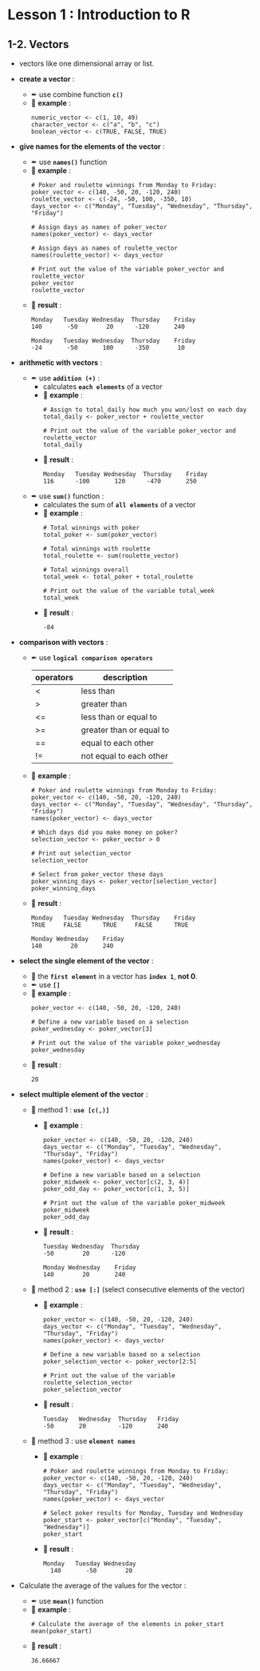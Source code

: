# Lesson 1 : Introduction to R

## 1-2. Vectors
* vectors like one dimensional array or list.
* __create a vector__ : 
  * ✒ use combine function **`c()`**
  * 📝 **example** :
    ```
    numeric_vector <- c(1, 10, 49)
    character_vector <- c("a", "b", "c")
    boolean_vector <- c(TRUE, FALSE, TRUE)
    ```
    
* __give names for the elements of the vector__ : 
  * ✒ use **`names()`** function
  * 📝 **example** :
    ```
    # Poker and roulette winnings from Monday to Friday:
    poker_vector <- c(140, -50, 20, -120, 240)
    roulette_vector <- c(-24, -50, 100, -350, 10)
    days_vector <- c("Monday", "Tuesday", "Wednesday", "Thursday", "Friday")
    
    # Assign days as names of poker_vector
    names(poker_vector) <- days_vector
    
    # Assign days as names of roulette_vector
    names(roulette_vector) <- days_vector

    # Print out the value of the variable poker_vector and roulette_vector
    poker_vector
    roulette_vector
    ```
  * 🔎 **result** :
    ```
    Monday   Tuesday Wednesday  Thursday    Friday 
    140       -50        20      -120       240 

    Monday   Tuesday Wednesday  Thursday    Friday 
    -24       -50       100      -350        10 
    ```

* __arithmetic with vectors__ :
  * ✒ use **`addition (+)`** :
    * calculates **`each elements`** of a vector
    * 📝 __example__ :
      ```
      # Assign to total_daily how much you won/lost on each day
      total_daily <- poker_vector + roulette_vector

      # Print out the value of the variable poker_vector and roulette_vector
      total_daily
      ```
    * 🔎 __result__ :
      ```
      Monday   Tuesday Wednesday  Thursday    Friday 
      116      -100       120      -470       250 
      ```
  * ✒ use **`sum()`** function :
    * calculates the sum of **`all elements`** of a vector
    * 📝 __example__ :
      ```      
      # Total winnings with poker
      total_poker <- sum(poker_vector)
      
      # Total winnings with roulette
      total_roulette <- sum(roulette_vector)
      
      # Total winnings overall
      total_week <- total_poker + total_roulette
      
      # Print out the value of the variable total_week
      total_week
      ```
    * 🔎 __result__ :
      ```
      -84
      ```
 
 * __comparison with vectors__ :
   * ✒ use **`logical comparison operators`**
   
     |operators|description              |
     |---------|-------------------------|
     |<        |less than                |
     |>        |greater than             |
     |<=       |less than or equal to    |
     |>=       |greater than or equal to |
     |==       |equal to each other      |
     |!=       |not equal to each other  |
        
   * 📝 __example__ :
     ```
     # Poker and roulette winnings from Monday to Friday:
     poker_vector <- c(140, -50, 20, -120, 240)
     days_vector <- c("Monday", "Tuesday", "Wednesday", "Thursday", "Friday")
     names(poker_vector) <- days_vector

     # Which days did you make money on poker?
     selection_vector <- poker_vector > 0

     # Print out selection_vector
     selection_vector
     
     # Select from poker_vector these days
     poker_winning_days <- poker_vector[selection_vector]
     poker_winning_days
     ```
   * 🔎 __result__ :
     ```
     Monday   Tuesday Wednesday  Thursday    Friday 
     TRUE     FALSE      TRUE     FALSE      TRUE 
     
     Monday Wednesday    Friday 
     140        20       240
     ```
  * __select the single element of the vector__ :
    * 🌟 the **`first element`** in a vector has **`index 1`**, __not 0__.
    * ✒ use **`[]`**
    * 📝 __example__ :
      ```
      poker_vector <- c(140, -50, 20, -120, 240)
      
      # Define a new variable based on a selection
      poker_wednesday <- poker_vector[3]
      
      # Print out the value of the variable poker_wednesday
      poker_wednesday
      ```
    * 🔎 __result__ :
      ```
      20
      ```
  * __select multiple element of the vector__ :
    * 🚩 method 1 : **`use [c(,)]`**
      * 📝 __example__ :
        ```
        poker_vector <- c(140, -50, 20, -120, 240)
        days_vector <- c("Monday", "Tuesday", "Wednesday", "Thursday", "Friday")
        names(poker_vector) <- days_vector

        # Define a new variable based on a selection
        poker_midweek <- poker_vector[c(2, 3, 4)]
        poker_odd_day <- poker_vector[c(1, 3, 5)]

        # Print out the value of the variable poker_midweek
        poker_midweek
        poker_odd_day
        ```
      * 🔎 __result__ :
        ```
        Tuesday Wednesday  Thursday 
        -50        20      -120 

        Monday Wednesday    Friday 
        140        20       240 
        ```
      
    * 🚩 method 2 : **`use [:]`**  (select consecutive elements of the vector)
      * 📝 __example__ :
         ```
         poker_vector <- c(140, -50, 20, -120, 240)
         days_vector <- c("Monday", "Tuesday", "Wednesday", "Thursday", "Friday")
         names(poker_vector) <- days_vector

         # Define a new variable based on a selection
         poker_selection_vector <- poker_vector[2:5]

         # Print out the value of the variable roulette_selection_vector
         poker_selection_vector
         ```
      * 🔎 __result__ :
         ```
         Tuesday   Wednesday  Thursday   Friday 
         -50       20         -120       240 
         ```

    * 🚩 method 3 : use **`element names`**
      * 📝 __example__ :
        ```
        # Poker and roulette winnings from Monday to Friday:
        poker_vector <- c(140, -50, 20, -120, 240)
        days_vector <- c("Monday", "Tuesday", "Wednesday", "Thursday", "Friday")
        names(poker_vector) <- days_vector

        # Select poker results for Monday, Tuesday and Wednesday
        poker_start <- poker_vector[c("Monday", "Tuesday", "Wednesday")]
        poker_start
        ```
      * 🔎 __result__ :
        ```
        Monday   Tuesday Wednesday 
          140       -50        20 
        ```
* Calculate the average of the values for the vector :
  * ✒ use **`mean()`** function
  * 📝 __example__ :
    ```
    # Calculate the average of the elements in poker_start
    mean(poker_start)
    ```
  * 🔎 __result__ :
    ```
    36.66667
    ```
